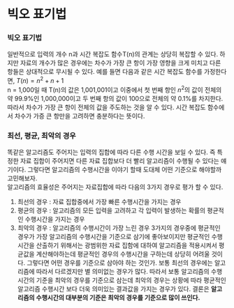 # 빅오 표기법
### 빅오 표기법
일반적으로 입력의 개수 n과 시간 복잡도 함수T(n)의 관계는 상당히 복잡할 수 있다. 하지만 자료의 개수가 많은 경우에는 차수가 가장 큰 항이 가장 영향을 크게 미치고 다른 항들은 상대적으로 무시될 수 있다. 예를 들면 다음과 같은 시간 복잡도 함수를 가정한다면, $T(n) = n^2 + n + 1$  
n = 1,000일 때 T(n)의 값은 1,001,001이고 이중에서 첫 번째 항인 $n^2$의 값이 전체의 약 99.9%인 1,000,000이고 두 번째 항의 값이 100으로 전체의 약 0.1%를 차지한다. 따라서 차수가 가장 큰 항이 전체의 값을 주도하는 것을 알 수 있다. 시간 복잡도 함수에서 차수가 가증 큰 항만을 고려하면 충분하다는 뜻이다.

### 최선, 평균, 최악의 경우
똑같은 알고리즘도 주어지는 입력의 집합에 따라 다른 수행 시간을 보일 수 있다. 즉 특정한 자료 집합이 주어지면 다른 자료 집합보다 더 빨리 알고리즘이 수행될 수 있다는 얘기이다. 그렇다면 알고리즘의 수행시간을 이야기 할때 도대체 어떤 기준으로 해야할까 고민해보자.  
알고리즘의 효율성은 주어지는 자료집합에 따라 다음의 3가지 경우로 평가 할 수 있다.  
1. 최선의 경우 : 자료 집합중에서 가장 빠른 수행시간을 가지는 경우
2. 평균의 경우 : 알고리즘의 모든 입력을 고려하고 각 입력이 발생하는 확률의 평균적인 수행시간을 가지는 경우
3. 최악의 경우 : 알고리즘의 수행시간이 가장 느린 경우
3가지의 경우중에 평균적인 경우가 가장 알고리즘의 수행시간을 기준으로 삼기에 좋아보이지만 평균적인 수행시간을 산출하기 위해서는 광범위한 자료 집함에 대하여 알고리즘을 적용시켜서 평균값을 계산해야하는데 평균적인 경우의 수행시간을 구하는데 상당히 어려울 것이다. 그렇다면 어떤 경우를 기준으로 삼아야 하는 것인가. 보통 최선의 경우에는 알고리즘에 따라서 다르겠지만 별 의미없는 경우가 많다. 따라서 보통 알고리즘의 수행시간의 기준을 최악의 경우를 기준으로 삼는데 최악의 경우는 상황에 따라 평균적인 알고리즘 수행시간 보다 더욱 의미있는 결과값을 가지는 경우가 있다. 결론은 **알고리즘의 수행시간의 대부분의 기준은 최악의 경우를 기준으로 많이 쓰인다.**

